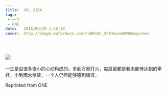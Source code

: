 ```yaml
---
title:	VOL.2184
tags:
 - 一个
 - ONE
date:	2018/09/29 1:40:10
cover:	http://image.wufazhuce.com/FnEKhSk_OI7HksenAMN5Umgvcewt

---
```

![](http://image.wufazhuce.com/FnEKhSk_OI7HksenAMN5Umgvcewt)
---

一生是由很多很小的心动构成的。多到万家灯火，每扇窗都是我未能传达到的牵挂，小到雨水惊蛰，一个人仍然能够感到惊讶。
 
Reprinted from ONE

